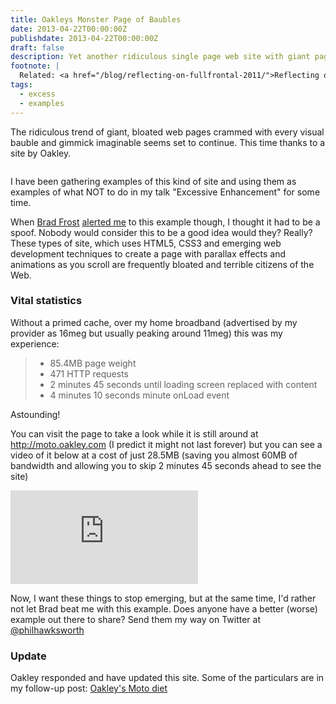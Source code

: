 ```yaml
---
title: Oakleys Monster Page of Baubles
date: 2013-04-22T00:00:00Z
publishdate: 2013-04-22T00:00:00Z
draft: false
description: Yet another ridiculous single page web site with giant page weight
footnote: |
  Related: <a href="/blog/reflecting-on-fullfrontal-2011/">Reflecting on Full Frontal 2011</a>
tags:
  - excess
  - examples
---
```


The ridiculous trend of giant, bloated web pages crammed with every visual bauble and gimmick imaginable seems set to continue. This time thanks to a site by Oakley.

<img src="/images/airbrakemx.png" alt="">



<p>
    I have been gathering examples of this kind of site and using them as examples of what NOT to do in my talk "Excessive Enhancement" for some time.
</p>
<p>
    When <a href="http://bradfrostweb.com">Brad Frost</a> <a href="https://twitter.com/brad_frost/status/326425797768388608">alerted me</a> to this example though, I thought it had to be a spoof. Nobody would consider this to be a good idea would they? Really? These types of site, which uses HTML5, CSS3 and emerging web development techniques to create a page with parallax effects and animations as you scroll are frequently bloated and terrible citizens of the Web.
</p>

<h3>Vital statistics</h3>
<p>
    Without a primed cache, over my home broadband (advertised by my provider as 16meg but usually peaking around 11meg) this was my experience:
</p>
<blockquote>
    <ul>
        <li>85.4MB page weight</li>
        <li>471 HTTP requests</li>
        <li>2 minutes 45 seconds until loading screen replaced with content</li>
        <li>4 minutes 10 seconds minute onLoad event</li>
    </ul>
</blockquote>
<p>
    Astounding!
</p>
<p>
    You can visit the page to take a look while it is still around at <a href="http://moto.oakley.com/">http://moto.oakley.com</a> (I predict it might not last forever) but you can see a video of it below at a cost of just 28.5MB (saving you almost 60MB of bandwidth and allowing you to skip 2 minutes 45 seconds ahead to see the site)
</p>


<div class='embed-container'><iframe src='https://player.vimeo.com/video/64598508' frameborder='0' webkitAllowFullScreen mozallowfullscreen allowFullScreen></iframe></div>

<p>
    Now, I want these things to stop emerging, but at the same time, I'd rather not let Brad beat me with this example. Does anyone have a better (worse) example out there to share? Send them my way on Twitter at <a href="http://twitter.com/philhawksworth">@philhawksworth</a>
</p>
<h3>Update</h3>
<p>
    Oakley responded and have updated this site. Some of the particulars are in my follow-up post: <a href="/blog/oakleys-moto-diet/">Oakley's Moto diet</a>
</p>







